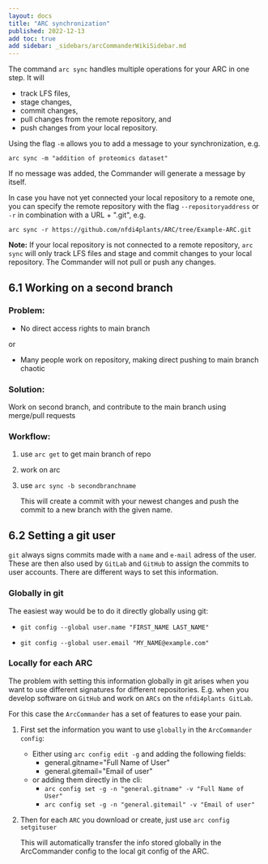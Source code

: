 ```yaml
---
layout: docs
title: "ARC synchronization"
published: 2022-12-13
add toc: true
add sidebar: _sidebars/arcCommanderWikiSidebar.md
---
```


The command `arc sync` handles multiple operations for your ARC in one step. It will
- track LFS files,
- stage changes,
- commit changes,
- pull changes from the remote repository, and 
- push changes from your local repository. 

Using the flag `-m` allows you to add a message to your synchronization, e.g.

```
arc sync -m "addition of proteomics dataset"
```
If no message was added, the Commander will generate a message by itself. 

In case you have not yet connected your local repository to a remote one, you can specify the remote repository with the flag `--repositoryaddress` or `-r` in combination with a URL + ".git", e.g.

```
arc sync -r https://github.com/nfdi4plants/ARC/tree/Example-ARC.git
``` 

**Note:** If your local repository is not connected to a remote repository, `arc sync` will only track LFS files and stage and commit changes to your local repository. The Commander will not pull or push any changes.


## 6.1 Working on a second branch

### Problem: 

- No direct access rights to main branch

 or 
- Many people work on repository, making direct pushing to main branch chaotic

### Solution: 

Work on second branch, and contribute to the main branch using merge/pull requests

### Workflow: 
 1. use `arc get` to get main branch of repo
 2. work on arc
 3. use `arc sync -b secondbranchname`

    This will create a commit with your newest changes and push the commit to a new branch with the given name.

## 6.2 Setting a git user

`git` always signs commits made with a `name` and `e-mail` adress of the user. These are then also used by `GitLab` and `GitHub` to assign the commits to user accounts. There are different ways to set this information.

### Globally in git

The easiest way would be to do it directly globally using git:

- `git config --global user.name "FIRST_NAME LAST_NAME"`

- `git config --global user.email "MY_NAME@example.com"`

### Locally for each ARC

The problem with setting this information globally in git arises when you want to use different signatures for different repositories. E.g. when you develop software on `GitHub` and work on `ARCs` on the `nfdi4plants GitLab`.

For this case the `ArcCommander` has a set of features to ease your pain.

1. First set the information you want to use `globally` in the `ArcCommander config`: 
   - Either using `arc config edit -g` and adding the following fields: 
      - general.gitname="Full Name of User"
      - general.gitemail="Email of user"
   - or adding them directly in the cli:
      - `arc config set -g -n "general.gitname" -v "Full Name of User"`
      - `arc config set -g -n "general.gitemail" -v "Email of user"`
2. Then for each `ARC` you download or create, just use `arc config setgituser`

   This will automatically transfer the info stored globally in the ArcCommander config to the local git config of the ARC.